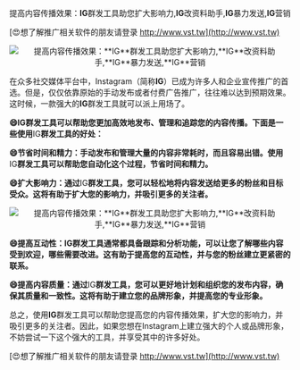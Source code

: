 提高内容传播效果：**IG**群发工具助您扩大影响力,**IG**改资料助手,**IG**暴力发送,**IG**营销

[😍想了解推广相关软件的朋友请登录 http://www.vst.tw](http://www.vst.tw)

 <center><img src="https://vst.tw/MP4/tuiguang/png/8.png" alt="提高内容传播效果：**IG**群发工具助您扩大影响力,**IG**改资料助手,**IG**暴力发送,**IG**营销"></center>

在众多社交媒体平台中，Instagram（简称**IG**）已成为许多人和企业宣传推广的首选。但是，仅仅依靠原始的手动发布或者付费广告推广，往往难以达到预期效果。这时候，一款强大的**IG**群发工具就可以派上用场了。

**😄**IG**群发工具可以帮助您更加高效地发布、管理和追踪您的内容传播。下面是一些使用**IG**群发工具的好处：**

**😄节省时间和精力：手动发布和管理大量的内容非常耗时，而且容易出错。使用**IG**群发工具可以帮助您自动化这个过程，节省时间和精力。**

**😄扩大影响力：通过**IG**群发工具，您可以轻松地将内容发送给更多的粉丝和目标受众。这将有助于扩大您的影响力，并吸引更多的关注者。**

 <center><img src="https://vst.tw/MP4/tuiguang/png/1.png" alt="提高内容传播效果：**IG**群发工具助您扩大影响力,**IG**改资料助手,**IG**暴力发送,**IG**营销"></center>

**😄提高互动性：**IG**群发工具通常都具备跟踪和分析功能，可以让您了解哪些内容受到欢迎，哪些需要改进。这有助于提高您的互动性，并与您的粉丝建立更紧密的联系。**

**😄提高内容质量：通过**IG**群发工具，您可以更好地计划和组织您的发布内容，确保其质量和一致性。这将有助于建立您的品牌形象，并提高您的专业形象。**

总之，使用**IG**群发工具可以帮助您提高您的内容传播效果，扩大您的影响力，并吸引更多的关注者。因此，如果您想在Instagram上建立强大的个人或品牌形象，不妨尝试一下这个强大的工具，并享受其中的许多好处。

[😍想了解推广相关软件的朋友请登录 http://www.vst.tw](http://www.vst.tw)



